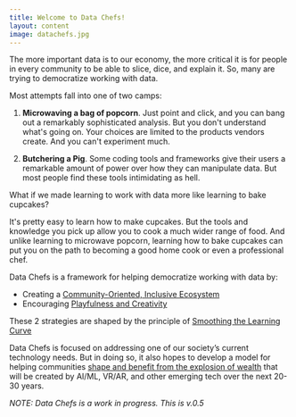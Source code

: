 ```yaml
---
title: Welcome to Data Chefs!
layout: content
image: datachefs.jpg
---
```


The more important data is to our economy, the more critical it is for people in every community to be able to slice, dice, and explain it. So, many are trying to democratize working with data.

Most attempts fall into one of two camps:

1) __Microwaving a bag of popcorn__. Just point and click, and you can bang out a remarkably sophisticated analysis. But you don't understand what's going on. Your choices are limited to the products vendors create. And you can't experiment much.

2) __Butchering a Pig__.  Some coding tools and frameworks give their users a remarkable amount of power over how they can manipulate data. But most people find these tools intimidating as hell.

What if we made learning to work with data more like learning to bake cupcakes?

It's pretty easy to learn how to make cupcakes.  But the tools and knowledge you pick up allow you to cook a much wider range of food. And unlike learning to microwave popcorn, learning how to bake cupcakes can put you on the path to becoming a good home cook or even a professional chef.

Data Chefs is a framework for helping democratize working with data by:

 - Creating a [Community-Oriented, Inclusive Ecosystem](/pages/strategies/community.html)
 - Encouraging [Playfulness and Creativity](/pages/strategies/play.html)

These 2 strategies are shaped by the principle of [Smoothing the Learning Curve](/pages/strategies/smooth-learning-curve.html)

Data Chefs is focused on addressing one of our society’s current technology needs. But in doing so, it also hopes to develop a model for helping communities [shape and benefit from the explosion of wealth](https://toolkit.makersall.org/) that will be created by AI/ML, VR/AR, and other emerging tech over the next 20-30 years.

_NOTE: Data Chefs is a work in progress. This is v.0.5_

